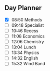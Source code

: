 ## Day Planner
- [x] 08:50 Methods
- [ ] 09:48 Specialist
- [ ] 10:46 Recess
- [ ] 11:08 Economics
- [ ] 12:06 Chemistry
- [ ] 13:04 Lunch
- [ ] 13:34 Physics
- [ ] 14:32 English
- [ ] 15:32 Wind Band
